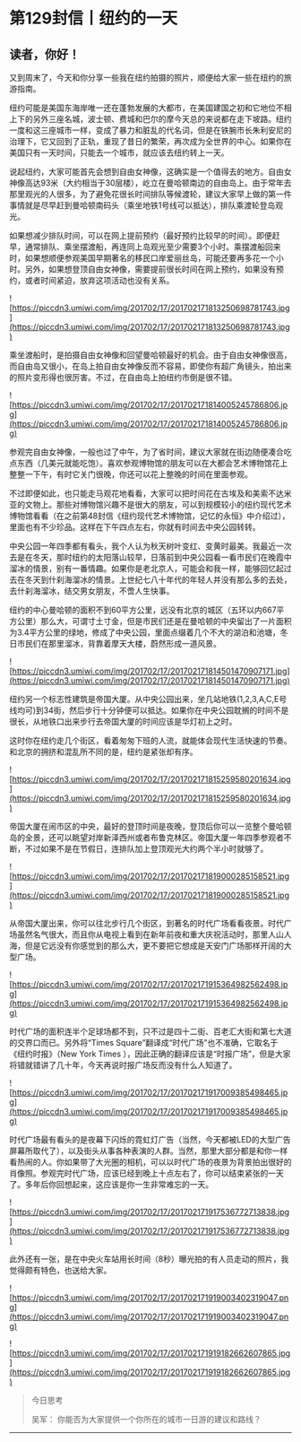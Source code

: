 # 第129封信丨纽约的一天

## 读者，你好！

又到周末了，今天和你分享一些我在纽约拍摄的照片，顺便给大家一些在纽约的旅游指南。

纽约可能是美国东海岸唯一还在蓬勃发展的大都市，在美国建国之初和它地位不相上下的另外三座名城，波士顿、费城和巴尔的摩今天总的来说都在走下坡路。纽约一度和这三座城市一样，变成了暴力和脏乱的代名词，但是在铁腕市长朱利安尼的治理下，它又回到了正轨，重现了昔日的繁荣，再次成为全世界的中心。如果你在美国只有一天时间，只能去一个城市，就应该去纽约转上一天。

说起纽约，大家可能首先会想到自由女神像，这确实是一个值得去的地方。自由女神像高达93米（大约相当于30层楼），屹立在曼哈顿南边的自由岛上。由于常年去那里观光的人很多，为了避免花很长时间排队等候渡轮，建议大家早上做的第一件事情就是尽早赶到曼哈顿南码头（乘坐地铁1号线可以抵达），排队乘渡轮登岛观光。

如果想减少排队时间，可以在网上提前预约（最好预约比较早的时间）。即便赶早，通常排队、乘坐摆渡船，再连同上岛观光至少需要3个小时。乘摆渡船回来时，如果想顺便参观美国早期著名的移民口岸爱丽丝岛，可能还要再多花一个小时。另外，如果想登顶自由女神像，需要提前很长时间在网上预约，如果没有预约，或者时间紧迫，放弃这项活动也没有关系。

![https://piccdn3.umiwi.com/img/201702/17/201702171813250698781743.jpg](https://piccdn3.umiwi.com/img/201702/17/201702171813250698781743.jpg)

乘坐渡船时，是拍摄自由女神像和回望曼哈顿最好的机会。由于自由女神像很高，而自由岛又很小，在岛上拍自由女神像反而不容易，即使你有超广角镜头，拍出来的照片变形得也很厉害。不过，在自由岛上拍纽约市倒是很不错。

![https://piccdn3.umiwi.com/img/201702/17/201702171814005245786806.jpg](https://piccdn3.umiwi.com/img/201702/17/201702171814005245786806.jpg)

参观完自由女神像，一般也过了中午，为了省时间，建议大家就在街边随便凑合吃点东西（几美元就能吃饱）。喜欢参观博物馆的朋友可以在大都会艺术博物馆花上整整一下午，有时它关门很晚，你还可以花上整晚的时间在里面参观。

不过即便如此，也只能走马观花地看看，大家可以把时间花在古埃及和美索不达米亚的文物上。那些对博物馆兴趣不是很大的朋友，可以到规模较小的纽约现代艺术博物馆看看（在之前第48封信《纽约现代艺术博物馆，记忆的永恒》中介绍过），里面也有不少珍品。这样在下午四点左右，你就有时间去中央公园转转。

中央公园一年四季都有看头，我个人认为秋天树叶变红、变黄时最美。我最近一次去是在冬天，那时纽约的太阳落山较早，日落前到中央公园看一看市民们在晚霞中溜冰的情景，别有一番情趣。如果你是老北京人，可能会和我一样，能够回忆起过去在冬天到什刹海溜冰的情景。上世纪七八十年代的年轻人并没有那么多的去处，去什刹海溜冰，结交男女朋友，不啻人生快事。

纽约的中心曼哈顿的面积不到60平方公里，远没有北京的城区（五环以内667平方公里）那么大，可谓寸土寸金，但是市民们还是在曼哈顿的中央留出了一片面积为3.4平方公里的绿地，修成了中央公园，里面点缀着几个不大的湖泊和池塘，冬日市民们在那里溜冰，背靠着摩天大楼，蔚然形成一道风景。

![https://piccdn3.umiwi.com/img/201702/17/201702171814501470907171.jpg](https://piccdn3.umiwi.com/img/201702/17/201702171814501470907171.jpg)

纽约另一个标志性建筑是帝国大厦。从中央公园出来，坐几站地铁(1,2,3,A,C,E号线均可)到34街，然后步行十分钟便可以抵达。如果你在中央公园耽搁的时间不是很长，从地铁口出来步行去帝国大厦的时间应该是华灯初上之时。

这时你在纽约走几个街区，看着匆匆下班的人流，就能体会现代生活快速的节奏。和北京的拥挤和混乱所不同的是，纽约是紧张却有序。

![https://piccdn3.umiwi.com/img/201702/17/201702171815259580201634.jpg](https://piccdn3.umiwi.com/img/201702/17/201702171815259580201634.jpg)

帝国大厦在闹市区的中央，最好的登顶时间是夜晚，登顶后你可以一览整个曼哈顿岛的全景，还可以眺望对岸新泽西州或者布鲁克林区。帝国大厦一年四季参观者不断，不过如果不是在节假日，连排队加上登顶观光大约两个半小时就够了。

![https://piccdn3.umiwi.com/img/201702/17/201702171819000285158521.jpg](https://piccdn3.umiwi.com/img/201702/17/201702171819000285158521.jpg)

从帝国大厦出来，你可以往北步行几个街区，到著名的时代广场看看夜景。时代广场虽然名气很大，而且你从电视上看到在新年前夜和重大庆祝活动时，那里人山人海，但是它远没有你感觉到的那么大，更不要把它想成是天安门广场那样开阔的大型广场。

![https://piccdn3.umiwi.com/img/201702/17/201702171915364982562498.jpg](https://piccdn3.umiwi.com/img/201702/17/201702171915364982562498.jpg)

时代广场的面积连半个足球场都不到，只不过是四十二街、百老汇大街和第七大道的交界口而已。另外将“Times Square”翻译成“时代广场”也不准确，它取名于《纽约时报》（New York Times ），因此正确的翻译应该是“时报广场”，但是大家将错就错讲了几十年，今天再说时报广场反而没有什么人知道了。

![https://piccdn3.umiwi.com/img/201702/17/201702171917009385498465.jpg](https://piccdn3.umiwi.com/img/201702/17/201702171917009385498465.jpg)

时代广场最有看头的是夜幕下闪烁的霓虹灯广告（当然，今天都被LED的大型广告屏幕所取代了），以及街头从事各种表演的人群。当然，那里大部分都是和你一样看热闹的人。你如果带了大光圈的相机，可以以时代广场的夜景为背景拍出很好的肖像照。参观完时代广场，应该已经到晚上十点左右了，你可以结束紧张的一天了。多年后你回想起来，这应该是你一生非常难忘的一天。

![https://piccdn3.umiwi.com/img/201702/17/201702171917536772713838.jpg](https://piccdn3.umiwi.com/img/201702/17/201702171917536772713838.jpg)

此外还有一张，是在中央火车站用长时间（8秒）曝光拍的有人员走动的照片，我觉得颇有特色，也送给大家。

![https://piccdn3.umiwi.com/img/201702/17/201702171919003402319047.png](https://piccdn3.umiwi.com/img/201702/17/201702171919003402319047.png)

![https://piccdn3.umiwi.com/img/201702/17/201702171919182662607865.jpg](https://piccdn3.umiwi.com/img/201702/17/201702171919182662607865.jpg)

> 今日思考
> 
> 吴军： 你能否为大家提供一个你所在的城市一日游的建议和路线？

---
